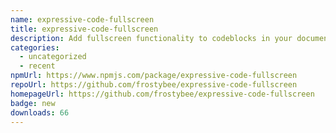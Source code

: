 ```yaml
---
name: expressive-code-fullscreen
title: expressive-code-fullscreen
description: Add fullscreen functionality to codeblocks in your documentation website.
categories:
  - uncategorized
  - recent
npmUrl: https://www.npmjs.com/package/expressive-code-fullscreen
repoUrl: https://github.com/frostybee/expressive-code-fullscreen
homepageUrl: https://github.com/frostybee/expressive-code-fullscreen
badge: new
downloads: 66
---
```

